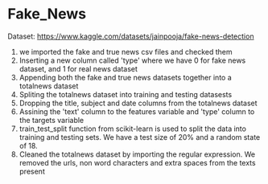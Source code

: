 # Fake_News

Dataset: https://www.kaggle.com/datasets/jainpooja/fake-news-detection

1. we imported the fake and true news csv files and checked them
2. Inserting a new column called 'type' where we have 0 for fake news dataset, and 1 for real news dataset
3. Appending both the fake and true news datasets together into a totalnews dataset
4. Spliting the totalnews dataset into training and testing datasests
5. Dropping the title, subject and date columns from the totalnews dataset
6. Assining the 'text' column to the features variable and 'type' column to the targets variable
7. train_test_split function from scikit-learn is used to split the data into training and testing sets. We have a test size of 20% and a random state of 18.
8. Cleaned the totalnews dataset by importing the regular expression. We removed the urls, non word characters and extra spaces from the texts present
